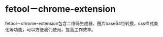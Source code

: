 # fetool－chrome-extension
fetool－chrome-extension包含二维码生成器，图片base64位转换，css样式美化等功能，可以方便我们使用，提高工作效率。


